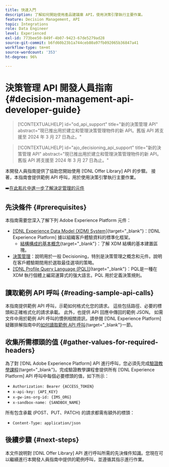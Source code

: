 ```yaml
---
title: 快速入門
description: 了解如何開始使用產品建議庫 API，使用決策引擎執行主要作業。
feature: Decision Management, API
topic: Integrations
role: Data Engineer
level: Experienced
exl-id: 773bee50-849f-4b07-9423-67de5279ad28
source-git-commit: b6fd60b23b1a744ceb80a97fb092065b36847a41
workflow-type: tm+mt
source-wordcount: '353'
ht-degree: 96%

---
```


# 決策管理 API 開發人員指南 {#decision-management-api-developer-guide}

>[!CONTEXTUALHELP]
>id="od_api_support"
>title="新的決策管理 API"
>abstract="現已推出用於建立和管理決策管理物件的新 API。舊版 API 將支援至 2024 年 3 月 27 日為止。"

>[!CONTEXTUALHELP]
>id="ajo_decisioning_api_support"
>title="新的決策管理 API"
>abstract="現已推出用於建立和管理決策管理物件的新 API。舊版 API 將支援至 2024 年 3 月 27 日為止。"

本開發人員指南提供了協助您開始使用 [!DNL Offer Library] API 的步驟。 接著，本指南會提供範例 API 呼叫，用於使用決策引擎執行主要作業。

➡️[在此影片中進一步了解決定管理的元件](#video)

## 先決條件 {#prerequisites}

本指南需要您深入了解下列 Adobe Experience Platform 元件：

* [[!DNL Experience Data Model (XDM) System]](https://experienceleague.adobe.com/docs/experience-platform/xdm/home.html?lang=zh-Hant){target="_blank"}：[!DNL Experience Platform] 據以組織客戶體驗資料的標準化框架。
   * [結構構成的基本概念](https://experienceleague.adobe.com/docs/experience-platform/xdm/schema/composition.html?lang=zh-Hant){target="_blank"}：了解 XDM 結構的基本建置區塊。
* [決策管理](../../../using/offers/get-started/starting-offer-decisioning.md)：說明用於一般 Decisioning，特別是決策管理之概念和元件。說明在客戶體驗期間用於選取最佳選項的策略。
* [[!DNL Profile Query Language (PQL)]](https://experienceleague.adobe.com/docs/experience-platform/segmentation/pql/overview.html?lang=zh-Hant){target="_blank"}：PQL是一種在 XDM 執行個體上編寫運算式的强大語言。PQL 用於定義決策規則。

## 讀取範例 API 呼叫 {#reading-sample-api-calls}

本指南提供範例 API 呼叫，示範如何格式化您的請求。 這些包括路徑、必要的標頭和正確格式化的請求承載。 此外，也提供 API 回應中傳回的範例 JSON。 如需文件中用於範例 API 呼叫的慣例相關資訊，請參閱 [!DNL Experience Platform] 疑難排解指南中的[如何讀取範例 API 呼叫](https://experienceleague.adobe.com/docs/experience-platform/landing/troubleshooting.html?lang=zh-Hant#how-do-i-format-an-api-request){target="_blank"}一節。

## 收集所需標頭的值 {#gather-values-for-required-headers}

為了對 [!DNL Adobe Experience Platform] API 進行呼叫，您必須先完成[驗證教學課程](https://experienceleague.adobe.com/docs/experience-platform/landing/platform-apis/api-authentication.html?lang=zh-Hant){target="_blank"}。完成驗證教學課程會提供所有 [!DNL Experience Platform] API 呼叫中每個必要標頭的值，如下所示：

* `Authorization: Bearer {ACCESS_TOKEN}`
* `x-api-key: {API_KEY}`
* `x-gw-ims-org-id: {IMS_ORG}`
* `x-sandbox-name: {SANDBOX_NAME}`

所有包含承載 (POST、PUT、PATCH) 的請求都需有額外的標頭：

* `Content-Type: application/json`

## 後續步驟 {#next-steps}

本文件說明對 [!DNL Offer Library] API 進行呼叫所需的先決條件知識。您現在可以繼續進行本開發人員指南中提供的範例呼叫，並遵循其指示進行作業。
<!--
>[!NOTE]
>
> The In-app messaging channel in Adobe Journey Optimizer uses decision management objects. If your organization uses the in-app messaging channel, then API list requests for objects will include objects created by the in-app messaging service and can be ignored for decision management use cases. Objects created for in-app messages will have `createdBy = "Mobile_Sheliak"`.
-->

<!-- ## How-to video {#video}

The following video is intended to support your understanding of the components of Decision Management.

>[!VIDEO](https://video.tv.adobe.com/v/329919?quality=12) -->


